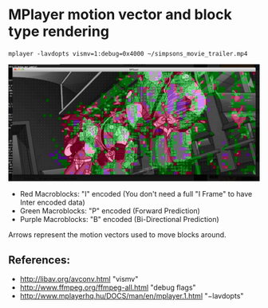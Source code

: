 # MPlayer motion vector and block type rendering

    mplayer -lavdopts vismv=1:debug=0x4000 ~/simpsons_movie_trailer.mp4
    
![Simpsons Movie](https://github.com/sfvideo/mplayer-debug/blob/master/simpsons.png)

* Red Macroblocks: "I" encoded (You don't need a full "I Frame" to have Inter encoded data)
* Green Macroblocks: "P" encoded (Forward Prediction)
* Purple Macroblocks: "B" encoded (Bi-Directional Prediction)

Arrows represent the motion vectors used to move blocks around.

## References:

* http://libav.org/avconv.html "vismv"
* http://www.ffmpeg.org/ffmpeg-all.html "debug flags"
* http://www.mplayerhq.hu/DOCS/man/en/mplayer.1.html "−lavdopts"
